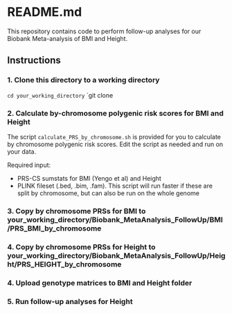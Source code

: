 # README.md

This repository contains code to perform follow-up analyses for our Biobank Meta-analysis of BMI and Height.


## Instructions

### 1. Clone this directory to a working directory
`cd your_working_directory`
`git clone 

### 2. Calculate by-chromosome polygenic risk scores for BMI and Height
The script `calculate_PRS_by_chromosome.sh` is provided for you to calculate by chromosome polygenic risk scores. 
Edit the script as needed and run on your data.

Required input:
- PRS-CS sumstats for BMI (Yengo et al) and Height
- PLINK fileset (.bed, .bim, .fam). This script will run faster if these are split by chromosome, but can also be run on the whole genome
### 3. Copy by chromosome PRSs for BMI to your_working_directory/Biobank_MetaAnalysis_FollowUp/BMI/PRS_BMI_by_chromosome

### 4. Copy by chromosome PRSs for Height to your_working_directory/Biobank_MetaAnalysis_FollowUp/Height/PRS_HEIGHT_by_chromosome

### 4. Upload genotype matrices to BMI and Height folder


### 5. Run follow-up analyses for Height
